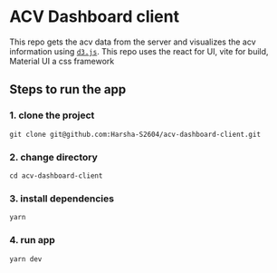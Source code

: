 # ACV Dashboard client

This repo gets the acv data from the server and visualizes the acv information using [`d3.js`](https://d3js.org/). 
This repo uses the react for UI, vite for build, Material UI a css framework

## Steps to run the app

### 1. clone the project
`git clone git@github.com:Harsha-S2604/acv-dashboard-client.git`

### 2. change directory
`cd acv-dashboard-client`

### 3. install dependencies
`yarn`

### 4. run app
`yarn dev`
